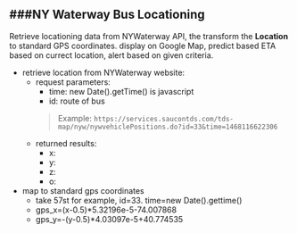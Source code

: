 ###NY Waterway Bus Locationing
---------
Retrieve locationing data from NYWaterway API, the transform the **Location** to standard GPS coordinates. display on Google Map, predict based ETA based on currect location, alert based on given criteria.

* retrieve location from NYWaterway website:
  * request parameters:
    * time: new Date().getTime() is javascript
    * id: route of bus
    > Example: ``https://services.saucontds.com/tds-map/nyw/nywvehiclePositions.do?id=33&time=1468116622306``
  * returned results:
    * x:
    * y:
    * z:
    * o:
* map to standard gps coordinates
    * take 57st for example, id=33. time=new Date().gettime()
    * gps_x=(x-0.5)*5.32196e-5-74.007868
    * gps_y=-(y-0.5)*4.03097e-5+40.774535
